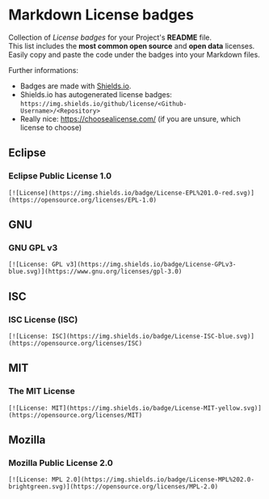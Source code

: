 <!-- This content was extratced from the public gist https://gist.github.com/lukas-h/2a5d00690736b4c3a7ba by lukas-h-->

# Markdown License badges

Collection of _License badges_ for your Project's **README** file.  
This list includes the **most common open source** and **open data** licenses.  
Easily copy and paste the code under the badges into your Markdown files.

Further informations:

- Badges are made with [Shields.io](http://shields.io/).
- Shields.io has autogenerated license badges: `https://img.shields.io/github/license/<Github-Username>/<Repository>`
- Really nice: https://choosealicense.com/ (if you are unsure, which license to choose)

## Eclipse

### Eclipse Public License 1.0

`[![License](https://img.shields.io/badge/License-EPL%201.0-red.svg)](https://opensource.org/licenses/EPL-1.0)`

## GNU

### GNU GPL v3

`[![License: GPL v3](https://img.shields.io/badge/License-GPLv3-blue.svg)](https://www.gnu.org/licenses/gpl-3.0)`

## ISC

### ISC License (ISC)

`[![License: ISC](https://img.shields.io/badge/License-ISC-blue.svg)](https://opensource.org/licenses/ISC)`

## MIT

### The MIT License

`[![License: MIT](https://img.shields.io/badge/License-MIT-yellow.svg)](https://opensource.org/licenses/MIT)`

## Mozilla

### Mozilla Public License 2.0

`[![License: MPL 2.0](https://img.shields.io/badge/License-MPL%202.0-brightgreen.svg)](https://opensource.org/licenses/MPL-2.0)`
